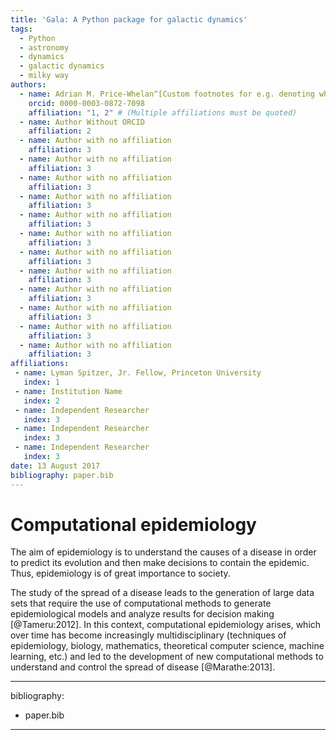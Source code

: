 ```yaml
---
title: 'Gala: A Python package for galactic dynamics'
tags:
  - Python
  - astronomy
  - dynamics
  - galactic dynamics
  - milky way
authors:
  - name: Adrian M. Price-Whelan^[Custom footnotes for e.g. denoting who the corresponding author is can be included like this.]
    orcid: 0000-0003-0872-7098
    affiliation: "1, 2" # (Multiple affiliations must be quoted)
  - name: Author Without ORCID
    affiliation: 2
  - name: Author with no affiliation
    affiliation: 3
  - name: Author with no affiliation
    affiliation: 3
  - name: Author with no affiliation
    affiliation: 3
  - name: Author with no affiliation
    affiliation: 3
  - name: Author with no affiliation
    affiliation: 3
  - name: Author with no affiliation
    affiliation: 3
  - name: Author with no affiliation
    affiliation: 3
  - name: Author with no affiliation
    affiliation: 3
  - name: Author with no affiliation
    affiliation: 3
  - name: Author with no affiliation
    affiliation: 3
  - name: Author with no affiliation
    affiliation: 3
  - name: Author with no affiliation
    affiliation: 3
affiliations:
 - name: Lyman Spitzer, Jr. Fellow, Princeton University
   index: 1
 - name: Institution Name
   index: 2
 - name: Independent Researcher
   index: 3
 - name: Independent Researcher
   index: 3
 - name: Independent Researcher
   index: 3
date: 13 August 2017
bibliography: paper.bib
---
```


# Computational epidemiology

The aim of epidemiology is to understand the causes of a disease in
order to predict its evolution and then make decisions to contain the
epidemic. Thus, epidemiology is of great importance to society.

The study of the spread of a disease leads to the generation of large
data sets that require the use of computational methods to generate
epidemiological models and analyze results for decision making
[@Tameru:2012]. In this context, computational epidemiology arises,
which over time has become increasingly multidisciplinary (techniques of
epidemiology, biology, mathematics, theoretical computer science,
machine learning, etc.) and led to the development of new computational
methods to understand and control the spread of disease [@Marathe:2013].

---
bibliography:
- paper.bib
---
